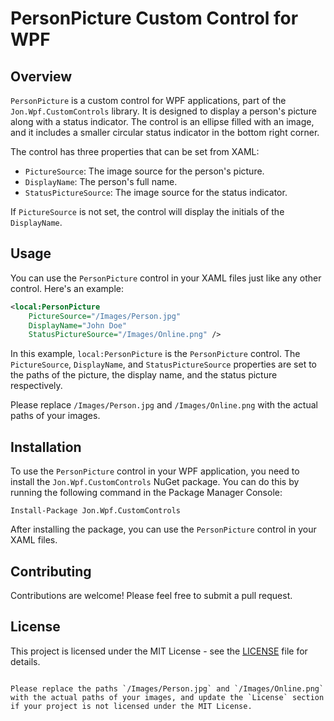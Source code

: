 ﻿

# PersonPicture Custom Control for WPF

## Overview

`PersonPicture` is a custom control for WPF applications, part of the `Jon.Wpf.CustomControls` library. It is designed to display a person's picture along with a status indicator. The control is an ellipse filled with an image, and it includes a smaller circular status indicator in the bottom right corner.

The control has three properties that can be set from XAML:

- `PictureSource`: The image source for the person's picture.
- `DisplayName`: The person's full name.
- `StatusPictureSource`: The image source for the status indicator.

If `PictureSource` is not set, the control will display the initials of the `DisplayName`.

## Usage

You can use the `PersonPicture` control in your XAML files just like any other control. Here's an example:

```xml
<local:PersonPicture 
    PictureSource="/Images/Person.jpg" 
    DisplayName="John Doe" 
    StatusPictureSource="/Images/Online.png" />
```

In this example, `local:PersonPicture` is the `PersonPicture` control. The `PictureSource`, `DisplayName`, and `StatusPictureSource` properties are set to the paths of the picture, the display name, and the status picture respectively.

Please replace `/Images/Person.jpg` and `/Images/Online.png` with the actual paths of your images.

## Installation

To use the `PersonPicture` control in your WPF application, you need to install the `Jon.Wpf.CustomControls` NuGet package. You can do this by running the following command in the Package Manager Console:

```
Install-Package Jon.Wpf.CustomControls
```

After installing the package, you can use the `PersonPicture` control in your XAML files.

## Contributing

Contributions are welcome! Please feel free to submit a pull request.

## License

This project is licensed under the MIT License - see the [LICENSE](LICENSE) file for details.
```

Please replace the paths `/Images/Person.jpg` and `/Images/Online.png` with the actual paths of your images, and update the `License` section if your project is not licensed under the MIT License.